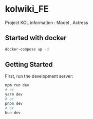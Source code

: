 # kolwiki_FE
Project KOL information : Model , Actress

## Started with docker

```bash
docker-compose up -d
```

## Getting Started

First, run the development server:

```bash
npm run dev
# or
yarn dev
# or
pnpm dev
# or
bun dev
```